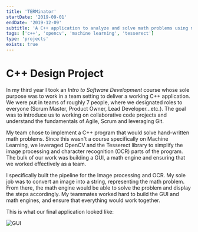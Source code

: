 ```yaml
---
title: 'TERMinator'
startDate: '2019-09-01'
endDate: '2019-12-09'
subtitle: 'A C++ application to analyze and solve math problems using machine learning'
tags: ['c++', 'opencv', 'machine learning', 'tesserect']
type: 'projects'
exists: true
---
```


# C++ Design Project
In my third year I took an <i>Intro to Software Development</i> course whose sole purpose was to work in a team setting to deliver a working C++ application. 
We were put in teams of roughly 7 people, where we designated roles to everyone (Scrum Master, Product Owner, Lead Developer...etc.). The goal was to introduce us 
to working on collaborative code projects and understand the fundamentals of Agile, Scrum and leveraging Git. 

My team chose to implement a C++ program that would solve hand-written math problems. Since this wasn't a course specifically on Machine Learning, we leveraged OpenCV and the
Tesserect library to simplify the image processing and character recognition (OCR) parts of the program. The bulk of our work was building a GUI, a math engine and ensuring that we worked effectively as a team. 

I specifically built the pipeline for the Image processing and OCR. My sole job was to convert an image into a string, representing the math problem. 
From there, the math engine would be able to solve the problem and display the steps accordingly. My teammates worked hard to build the GUI and math engines, and ensure that everything would work together. 

This is what our final application looked like:

![GUI](/projects/terminator/gui.png)
